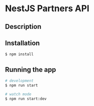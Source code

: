 # NestJS Partners API

## Description


## Installation

```bash
$ npm install
```

## Running the app

```bash
# development
$ npm run start

# watch mode
$ npm run start:dev
